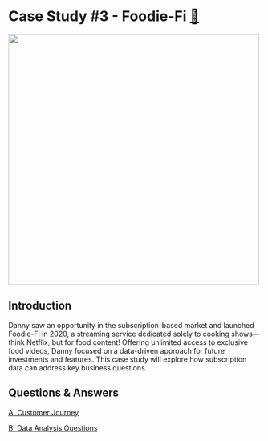 # Case Study #3 - Foodie-Fi [🥑](https://8weeksqlchallenge.com/case-study-3/)

<img src="https://8weeksqlchallenge.com/images/case-study-designs/3.png" width="500" height="500">

## Introduction

Danny saw an opportunity in the subscription-based market and launched Foodie-Fi in 2020, a streaming service dedicated solely to cooking shows—think Netflix, but for food content! Offering unlimited access to exclusive food videos, Danny focused on a data-driven approach for future investments and features. This case study will explore how subscription data can address key business questions.

## Questions & Answers

[A. Customer Journey](https://github.com/manthanhly/mly/blob/main/Case%20Study%20%233%20-%20Foodie-Fi/A.%20Customer%20Journey.md)

[B. Data Analysis Questions](https://github.com/manthanhly/mly/blob/main/Case%20Study%20%233%20-%20Foodie-Fi/B.%20Data%20Analysis%20Questions.md)

